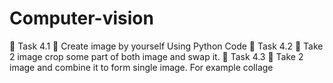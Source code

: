 # Computer-vision
🔅 Task 4.1
📌 Create image by yourself Using Python Code
🔅 Task 4.2
📌 Take 2 image crop some part of both image and swap it.
🔅 Task 4.3
📌 Take 2 image and combine it to form single image. For example collage
